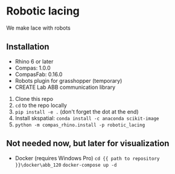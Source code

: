 # Robotic lacing

We make lace with robots

## Installation
- Rhino 6 or later
- Compas: 1.0.0
- CompasFab: 0.16.0
- Robots plugin for grasshopper (temporary)
- CREATE Lab ABB communication library

1. Clone this repo
2. `cd` to the repo locally
3. `pip install -e .` (don't forget the dot at the end)
4. Install skspatial: `conda install -c anaconda scikit-image`
5. `python -m compas_rhino.install -p robotic_lacing`

## Not needed now, but later for visualization
- Docker (requires Windows Pro)
`cd {{ path to repository }}\docker\abb_120`
`docker-compose up -d`

